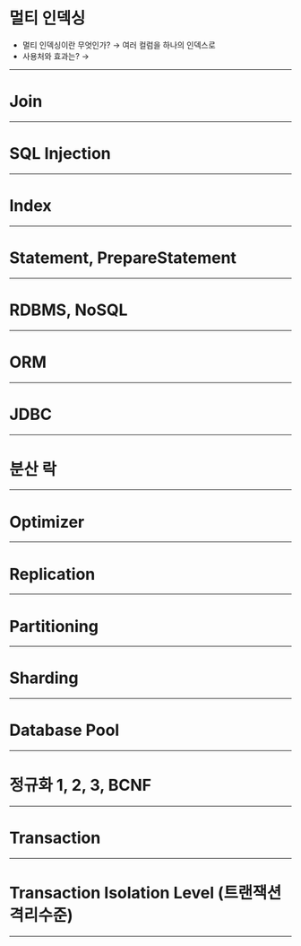 # 멀티 인덱싱

- 멀티 인덱싱이란 무엇인가? → 여러 컬럼을 하나의 인덱스로
- 사용처와 효과는? →

---

# Join

---

# SQL Injection

---

# Index

---

# Statement, PrepareStatement

---

# RDBMS, NoSQL

---

# ORM

---

# JDBC

---

# 분산 락

---

# Optimizer

---

# Replication

---

# Partitioning

---

# Sharding

---

# Database Pool

---

# 정규화 1, 2, 3, BCNF

---

# Transaction

---

# Transaction Isolation Level (트랜잭션 격리수준)

---
